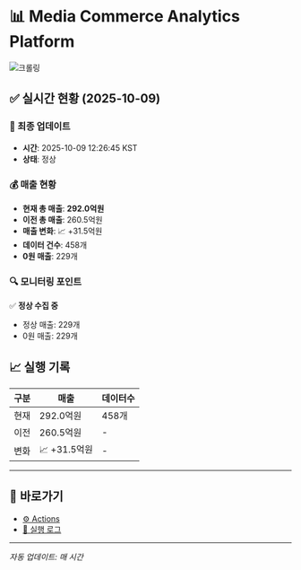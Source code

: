 # 📊 Media Commerce Analytics Platform

![크롤링](https://img.shields.io/badge/크롤링-정상-green)

## ✅ 실시간 현황 (2025-10-09)

### 📍 최종 업데이트
- **시간**: 2025-10-09 12:26:45 KST
- **상태**: 정상

### 💰 매출 현황
- **현재 총 매출**: **292.0억원**
- **이전 총 매출**: 260.5억원
- **매출 변화**: 📈 +31.5억원
- **데이터 건수**: 458개
- **0원 매출**: 229개

### 🔍 모니터링 포인트

✅ **정상 수집 중**
- 정상 매출: 229개
- 0원 매출: 229개


## 📈 실행 기록

| 구분 | 매출 | 데이터수 |
|------|------|----------|
| 현재 | 292.0억원 | 458개 |
| 이전 | 260.5억원 | - |
| 변화 | 📈 +31.5억원 | - |

---

## 🔗 바로가기

- [⚙️ Actions](../../actions)
- [📝 실행 로그](../../actions/workflows/daily_scraping.yml)

---

*자동 업데이트: 매 시간*
